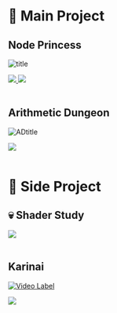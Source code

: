 # :bug: Main Project

## Node Princess

![title](https://github.com/cherryrainOuO/cherryRainOuO/assets/117277361/fd772f0e-4186-45b7-888b-4f689e57171a)

<a href="https://youtu.be/VFez2SPSikg">
  <img src="https://img.shields.io/badge/Trailer-2A2F3D?style=for-the-badge&logo=youtube&logoColor=FF0000"/>
</a>

<a href="https://cherryrain.itch.io/node-princess">
  <img src="https://img.shields.io/badge/itch.io-2A2F3D?style=for-the-badge&logo=itchdotio&logoColor=FA5C5C"/>
</a>

</br>
</br>

## Arithmetic Dungeon
![ADtitle](https://github.com/cherryrainOuO/cherryRainOuO/assets/117277361/873e01e6-848e-4a04-9f37-5d4633eab257)

<a href="https://cherryrain.itch.io/arithmetic-dungeon">
  <img src="https://img.shields.io/badge/itch.io-2A2F3D?style=for-the-badge&logo=itchdotio&logoColor=FA5C5C"/>
</a>

</br>
</br>

# :herb: Side Project

## :skull: Shader Study 
<a href="https://cherryrain-erika.notion.site/TA-Study-c122e9ac9689495397a08e9b2b4f7919">
  <img src="https://img.shields.io/badge/Notion-TA Study-DF7857?style=for-the-badge&logo=Notion&logoColor=white"/>
</a>

</br>
</br>

## Karinai
[![Video Label](http://img.youtube.com/vi/PDt_CBSjzGo/maxresdefault.jpg)](https://youtu.be/PDt_CBSjzGo)

<a href="https://cherryrain-erika.notion.site/KarinAI-Note-e21c32c7265d4ac88883b0f0f670a016">
  <img src="https://img.shields.io/badge/Notion-KARINAI NOTE-DF7857?style=for-the-badge&logo=Notion&logoColor=white"/>
</a>
